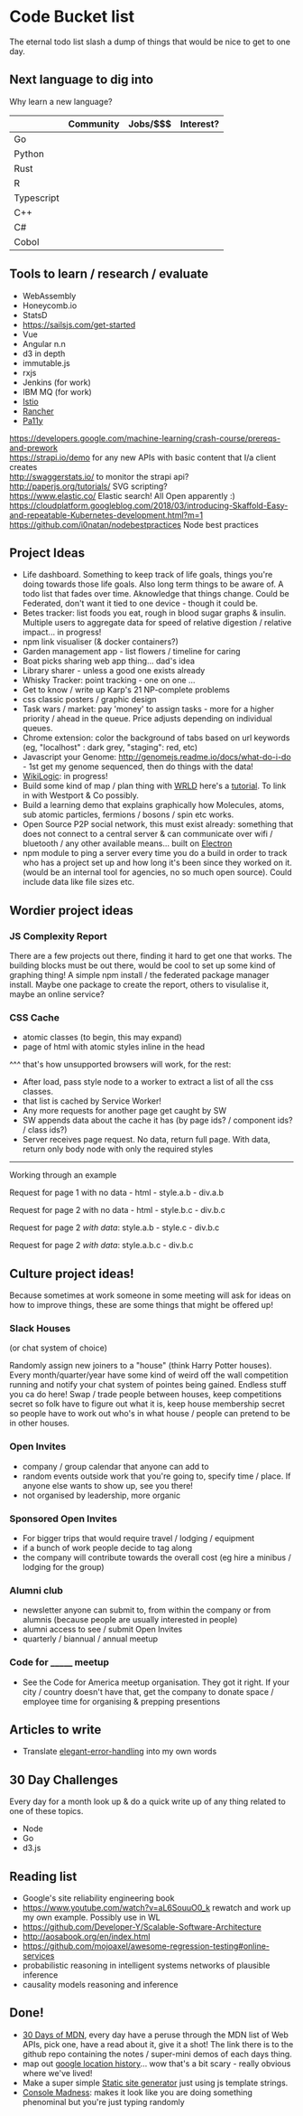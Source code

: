 # Code Bucket list

The eternal todo list slash a dump of things that would be nice to get to one day. 

## Next language to dig into

Why learn a new language?

|            | Community | Jobs/$$$ | Interest? |
|------------|-----------|----------|-----------|
| Go         |           |          |           |
| Python     |           |          |           |
| Rust       |           |          |           |
| R          |           |          |           |
| Typescript |           |          |           |
| C++        |           |          |           |
| C#         |           |          |           |
| Cobol      |           |          |           |

## Tools to learn / research / evaluate

- WebAssembly
- Honeycomb.io
- StatsD
- https://sailsjs.com/get-started
- Vue
- Angular n.n
- d3 in depth
- immutable.js
- rxjs
- Jenkins (for work)
- IBM MQ (for work)
- [Istio](https://istio.io/docs/concepts/what-is-istio/)
- [Rancher](https://rancher.com)
- [Pa11y](http://pa11y.org/)

https://developers.google.com/machine-learning/crash-course/prereqs-and-prework  
https://strapi.io/demo for any new APIs with basic content that I/a client creates  
http://swaggerstats.io/ to monitor the strapi api?  
http://paperjs.org/tutorials/ SVG scripting?  
https://www.elastic.co/ Elastic search! All Open apparently :)
https://cloudplatform.googleblog.com/2018/03/introducing-Skaffold-Easy-and-repeatable-Kubernetes-development.html?m=1
https://github.com/i0natan/nodebestpractices Node best practices

## Project Ideas

- Life dashboard. Something to keep track of life goals, things you're doing towards those life goals. Also long term things to be aware of. A todo list that fades over time. Aknowledge that things change. Could be Federated, don't want it tied to one device - though it could be.
- Betes tracker: list foods you eat, rough in blood sugar graphs & insulin. Multiple users to aggregate data for speed of relative digestion / relative impact... in progress!
- npm link visualiser (& docker containers?)
- Garden management app - list flowers / timeline for caring
- Boat picks sharing web app thing... dad's idea
- Library sharer - unless a good one exists already
- Whisky Tracker: point tracking - one on one ...
- Get to know / write up Karp's 21 NP-complete problems
- css classic posters / graphic design
- Task wars / market: pay 'money' to assign tasks - more for a higher priority / ahead in the queue. Price adjusts depending on individual queues.
- Chrome extension: color the background of tabs based on url keywords (eg, "localhost" : dark grey, "staging": red, etc)
- Javascript your Genome: http://genomejs.readme.io/docs/what-do-i-do - 1st get my genome sequenced, then do things with the data!
- [WikiLogic](https://github.com/WikiLogic/WikiLogic): in progress!
- Build some kind of map / plan thing with [WRLD](https://www.wrld3d.com/) here's a [tutorial](https://www.sitepoint.com/building-dynamic-3d-maps/). To link in with Westport & Co possibly.
- Build a learning demo that explains graphically how Molecules, atoms, sub atomic particles, fermions / bosons / spin etc works.
- Open Source P2P social network, this must exist already: something that does not connect to a central server & can communicate over wifi / bluetooth / any other available means... built on [Electron](http://electron.atom.io/)
- npm module to ping a server every time you do a build in order to track who has a project set up and how long it's been since they worked on it. (would be an internal tool for agencies, no so much open source). Could include data like file sizes etc.

## Wordier project ideas

### JS Complexity Report

There are a few projects out there, finding it hard to get one that works. The building blocks must be out there, would be cool to set up some kind of graphing thing! A simple npm install / the federated package manager install. Maybe one package to create the report, others to visulalise it, maybe an online service?

### CSS Cache

* atomic classes (to begin, this may expand)
* page of html with atomic styles inline in the head

^^^ that's how unsupported browsers will work, for the rest:

* After load, pass style node to a worker to extract a list of all the css classes.
* that list is cached by Service Worker!
* Any more requests for another page get caught by SW
* SW appends data about the cache it has (by page ids? / component ids? / class ids?)
* Server receives page request. No data, return full page. With data, return only body node with only the required styles

---

Working through an example

Request for page 1 with no data - html - style.a.b - div.a.b

Request for page 2 with no data - html - style.b.c - div.b.c

Request for page 2 _with data_: style.a.b - style.c - div.b.c

Request for page 2 _with data_: style.a.b.c - div.b.c


## Culture project ideas!

Because sometimes at work someone in some meeting will ask for ideas on how to improve things, these are some things that might be offered up!

### Slack Houses

(or chat system of choice)

Randomly assign new joiners to a "house" (think Harry Potter houses). Every month/quarter/year have some kind of weird off the wall competition running and notify your chat system of pointes being gained. Endless stuff you ca do here! Swap / trade people between houses, keep competitions secret so folk have to figure out what it is, keep house membership secret so people have to work out who's in what house / people can pretend to be in other houses.

### Open Invites

 - company / group calendar that anyone can add to
 - random events outside work that you're going to, specify time / place. If anyone else wants to show up, see you there!
 - not organised by leadership, more organic
 
### Sponsored Open Invites

 - For bigger trips that would require travel / lodging / equipment
 - if a bunch of work people decide to tag along
 - the company will contribute towards the overall cost (eg hire a minibus / lodging for the group)

### Alumni club

 - newsletter anyone can submit to, from within the company or from alumnis (because people are usually interested in people)
 - alumni access to see / submit Open Invites
 - quarterly / biannual / annual meetup

### Code for _____ meetup

 - See the Code for America meetup organisation. They got it right. If your city / country doesn't have that, get the company to donate space / employee time for organising & prepping presentions


## Articles to write

- Translate [elegant-error-handling](https://jrsinclair.com/articles/2019/elegant-error-handling-with-the-js-either-monad/) into my own words



## 30 Day Challenges

Every day for a month look up & do a quick write up of any thing related to one of these topics.

- Node
- Go
- d3.js

## Reading list

- Google's site reliability engineering book
- https://www.youtube.com/watch?v=aL6SouuO0_k rewatch and work up my own example. Possibly use in WL
- https://github.com/Developer-Y/Scalable-Software-Architecture
- http://aosabook.org/en/index.html
- https://github.com/mojoaxel/awesome-regression-testing#online-services
- probabilistic reasoning in intelligent systems networks of plausible inference
- causality models reasoning and inference

## Done!

- [30 Days of MDN](https://github.com/ijmccallum/30-days-of), every day have a peruse through the MDN list of Web APIs, pick one, have a read about it, give it a shot! The link there is to the github repo containing the notes / super-mini demos of each days thing.
- map out [google location history](https://codeburst.io/how-i-created-a-heatmap-of-my-location-history-with-javascript-google-maps-972a2d1be240)... wow that's a bit scary - really obvious where we've lived!
- Make a super simple [Static site generator](https://www.npmjs.com/package/mini-site-generator) just using js template strings.
- [Console Madness](https://github.com/ijmccallum/consoleMadness): makes it look like you are doing something phenominal but you're just typing randomly
